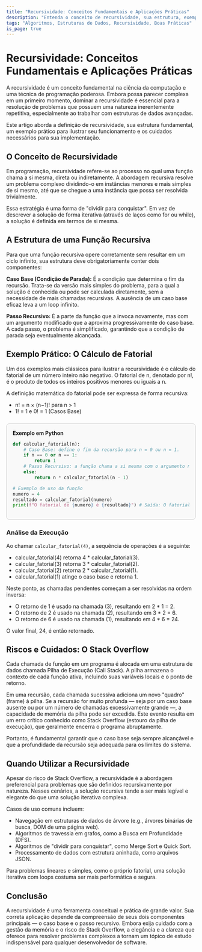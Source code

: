 ```yaml
---
title: "Recursividade: Conceitos Fundamentais e Aplicações Práticas"
description: "Entenda o conceito de recursividade, sua estrutura, exemplos práticos e cuidados essenciais para aplicar essa técnica poderosa na programação."
tags: "Algoritmos, Estruturas de Dados, Recursividade, Boas Práticas"
is_page: true
---
```


# Recursividade: Conceitos Fundamentais e Aplicações Práticas

A recursividade é um conceito fundamental na ciência da computação e uma técnica de programação poderosa. Embora possa parecer complexa em um primeiro momento, dominar a recursividade é essencial para a resolução de problemas que possuem uma natureza inerentemente repetitiva, especialmente ao trabalhar com estruturas de dados avançadas.

Este artigo aborda a definição de recursividade, sua estrutura fundamental, um exemplo prático para ilustrar seu funcionamento e os cuidados necessários para sua implementação.

## O Conceito de Recursividade

Em programação, recursividade refere-se ao processo no qual uma função chama a si mesma, direta ou indiretamente. A abordagem recursiva resolve um problema complexo dividindo-o em instâncias menores e mais simples de si mesmo, até que se chegue a uma instância que possa ser resolvida trivialmente.

Essa estratégia é uma forma de "dividir para conquistar". Em vez de descrever a solução de forma iterativa (através de laços como for ou while), a solução é definida em termos de si mesma.

## A Estrutura de uma Função Recursiva

Para que uma função recursiva opere corretamente sem resultar em um ciclo infinito, sua estrutura deve obrigatoriamente conter dois componentes:

**Caso Base (Condição de Parada):** É a condição que determina o fim da recursão. Trata-se da versão mais simples do problema, para a qual a solução é conhecida ou pode ser calculada diretamente, sem a necessidade de mais chamadas recursivas. A ausência de um caso base eficaz leva a um loop infinito.

**Passo Recursivo:** É a parte da função que a invoca novamente, mas com um argumento modificado que a aproxima progressivamente do caso base. A cada passo, o problema é simplificado, garantindo que a condição de parada seja eventualmente alcançada.

## Exemplo Prático: O Cálculo de Fatorial

Um dos exemplos mais clássicos para ilustrar a recursividade é o cálculo do fatorial de um número inteiro não negativo. O fatorial de n, denotado por n!, é o produto de todos os inteiros positivos menores ou iguais a n.

A definição matemática do fatorial pode ser expressa de forma recursiva:

- n! = n × (n−1)! para n > 1
- 1! = 1 e 0! = 1 (Casos Base)

<div style="border: 1px solid #ccc; border-radius: 8px; padding: 16px; background: #f9f9f9; margin: 24px 0;">
<strong>Exemplo em Python</strong>

```python
def calcular_fatorial(n):
    # Caso Base: define o fim da recursão para n = 0 ou n = 1.
    if n == 0 or n == 1:
        return 1
    # Passo Recursivo: a função chama a si mesma com o argumento n - 1.
    else:
        return n * calcular_fatorial(n - 1)

# Exemplo de uso da função
numero = 4
resultado = calcular_fatorial(numero)
print(f"O fatorial de {numero} é {resultado}") # Saída: O fatorial de 4 é 24
```
</div>

### Análise da Execução

Ao chamar `calcular_fatorial(4)`, a sequência de operações é a seguinte:

- calcular_fatorial(4) retorna 4 * calcular_fatorial(3).
- calcular_fatorial(3) retorna 3 * calcular_fatorial(2).
- calcular_fatorial(2) retorna 2 * calcular_fatorial(1).
- calcular_fatorial(1) atinge o caso base e retorna 1.

Neste ponto, as chamadas pendentes começam a ser resolvidas na ordem inversa:

- O retorno de 1 é usado na chamada (3), resultando em 2 * 1 = 2.
- O retorno de 2 é usado na chamada (2), resultando em 3 * 2 = 6.
- O retorno de 6 é usado na chamada (1), resultando em 4 * 6 = 24.

O valor final, 24, é então retornado.

## Riscos e Cuidados: O Stack Overflow

Cada chamada de função em um programa é alocada em uma estrutura de dados chamada Pilha de Execução (Call Stack). A pilha armazena o contexto de cada função ativa, incluindo suas variáveis locais e o ponto de retorno.

Em uma recursão, cada chamada sucessiva adiciona um novo "quadro" (frame) à pilha. Se a recursão for muito profunda — seja por um caso base ausente ou por um número de chamadas excessivamente grande —, a capacidade de memória da pilha pode ser excedida. Este evento resulta em um erro crítico conhecido como Stack Overflow (estouro da pilha de execução), que geralmente encerra o programa abruptamente.

Portanto, é fundamental garantir que o caso base seja sempre alcançável e que a profundidade da recursão seja adequada para os limites do sistema.

## Quando Utilizar a Recursividade

Apesar do risco de Stack Overflow, a recursividade é a abordagem preferencial para problemas que são definidos recursivamente por natureza. Nesses cenários, a solução recursiva tende a ser mais legível e elegante do que uma solução iterativa complexa.

Casos de uso comuns incluem:

- Navegação em estruturas de dados de árvore (e.g., árvores binárias de busca, DOM de uma página web).
- Algoritmos de travessia em grafos, como a Busca em Profundidade (DFS).
- Algoritmos de "dividir para conquistar", como Merge Sort e Quick Sort.
- Processamento de dados com estrutura aninhada, como arquivos JSON.

Para problemas lineares e simples, como o próprio fatorial, uma solução iterativa com loops costuma ser mais performática e segura.

## Conclusão

A recursividade é uma ferramenta conceitual e prática de grande valor. Sua correta aplicação depende da compreensão de seus dois componentes principais — o caso base e o passo recursivo. Embora exija cuidado com a gestão da memória e o risco de Stack Overflow, a elegância e a clareza que oferece para resolver problemas complexos a tornam um tópico de estudo indispensável para qualquer desenvolvedor de software. 